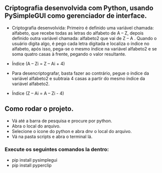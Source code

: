 ## Criptografia desenvolvida com Python, usando PySimpleGUI como gerenciador de interface.

- Criptografia desenvolvida: Primeiro é definido uma variável chamada: alfabeto, que recebe todas as letras do alfabeto de A – Z, depois definido outra variável chamada: alfabeto2 que vai de Z – A . Quando o usuário digita algo, é pego cada letra digitada e localiza o índice no alfabeto, após isso, pega-se o mesmo índice na variável alfabeto2 e se soma quatro casas à frente, pegando o valor resultante.

- Índice (A – Zi = Z – Ai + 4)

- Para desencriptografar, basta fazer ao contrário, pegue o índice da variável alfabeto2 e subtraia 4 casas a partir do mesmo índice da variável alfabeto2.

- Índice (Z – Ai = A – Zi - 4)

## Como rodar o projeto.

- Vá até a barra de pesquisa e procure por python. 
- Abra o local do arquivo.
- Selecione o icone do python e abra dnv o local do arquivo.
- Vá na pasta scripts e abra o terminal lá.

### Execute os seguintes comandos la dentro:
- pip install pysimplegui
- pip install pyperclip

